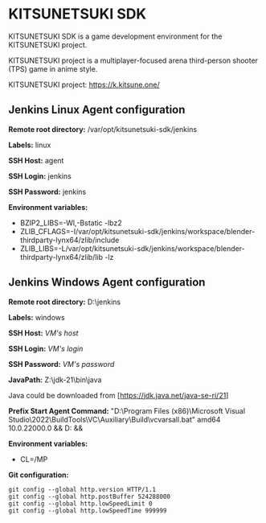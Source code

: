 KITSUNETSUKI SDK
================

KITSUNETSUKI SDK is a game development environment for the KITSUNETSUKI project.

KITSUNETSUKI project is a multiplayer-focused arena
third-person shooter (TPS) game in anime style.

KITSUNETSUKI project: https://k.kitsune.one/


Jenkins Linux Agent configuration
---------------------------------

**Remote root directory:** /var/opt/kitsunetsuki-sdk/jenkins

**Labels:** linux

**SSH Host:** agent

**SSH Login:** jenkins

**SSH Password:** jenkins

**Environment variables:**

* BZIP2_LIBS=-Wl,-Bstatic -lbz2
* ZLIB_CFLAGS=-I/var/opt/kitsunetsuki-sdk/jenkins/workspace/blender-thirdparty-lynx64/zlib/include
* ZLIB_LIBS=-L/var/opt/kitsunetsuki-sdk/jenkins/workspace/blender-thirdparty-lynx64/zlib/lib -lz

Jenkins Windows Agent configuration
-----------------------------------

**Remote root directory:** D:\jenkins

**Labels:** windows

**SSH Host:** _VM's host_

**SSH Login:** _VM's login_

**SSH Password:** _VM's password_

**JavaPath:** Z:\jdk-21\bin\java

Java could be downloaded from [https://jdk.java.net/java-se-ri/21]

**Prefix Start Agent Command:** "D:\Program Files (x86)\Microsoft Visual Studio\2022\BuildTools\VC\Auxiliary\Build\vcvarsall.bat" amd64 10.0.22000.0 && D: &&

**Environment variables:**

* CL=/MP

**Git configuration:**

```
git config --global http.version HTTP/1.1
git config --global http.postBuffer 524288000
git config --global http.lowSpeedLimit 0
git config --global http.lowSpeedTime 999999
```
